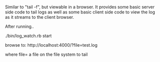 Similar to "tail -f", but viewable in a browser.  It provides some basic server side code to tail logs as well as some basic client side code to view the log as it streams to the client browser.

After running..

./bin/log\_watch.rb start


browse to: http://localhost:4000/?file=test.log

where file= a file on the file system to tail
